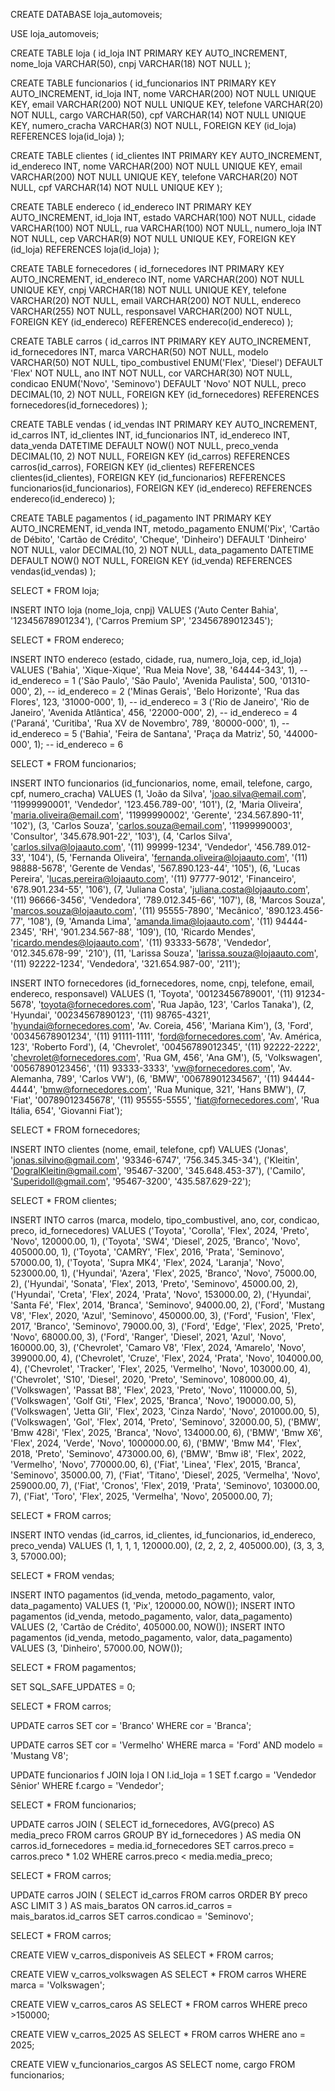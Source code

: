 CREATE DATABASE loja_automoveis;

USE loja_automoveis;

CREATE TABLE loja (
id_loja INT PRIMARY KEY AUTO_INCREMENT,
nome_loja VARCHAR(50),
cnpj VARCHAR(18) NOT NULL
);

CREATE TABLE funcionarios (
  id_funcionarios INT PRIMARY KEY AUTO_INCREMENT,
  id_loja INT,
  nome VARCHAR(200) NOT NULL UNIQUE KEY,
  email VARCHAR(200) NOT NULL UNIQUE KEY,
  telefone VARCHAR(20) NOT NULL,
  cargo VARCHAR(50),
  cpf VARCHAR(14) NOT NULL UNIQUE KEY,
  numero_cracha VARCHAR(3) NOT NULL,
  FOREIGN KEY (id_loja) REFERENCES loja(id_loja)
);

CREATE TABLE clientes (
id_clientes INT PRIMARY KEY AUTO_INCREMENT,
id_endereco INT,
nome VARCHAR(200) NOT NULL UNIQUE KEY,
email VARCHAR(200) NOT NULL UNIQUE KEY,
telefone VARCHAR(20) NOT NULL,
cpf VARCHAR(14) NOT NULL UNIQUE KEY
);

CREATE TABLE endereco (
id_endereco INT PRIMARY KEY AUTO_INCREMENT,
id_loja INT,
estado VARCHAR(100)  NOT NULL,
cidade VARCHAR(100)  NOT NULL,
rua VARCHAR(100)  NOT NULL,
numero_loja INT  NOT NULL,
cep VARCHAR(9) NOT NULL UNIQUE KEY,
FOREIGN KEY (id_loja) REFERENCES loja(id_loja)
);

CREATE TABLE fornecedores (
id_fornecedores INT PRIMARY KEY AUTO_INCREMENT,
id_endereco INT,
nome VARCHAR(200) NOT NULL UNIQUE KEY,
cnpj VARCHAR(18) NOT NULL UNIQUE KEY,
telefone VARCHAR(20) NOT NULL,
email VARCHAR(200) NOT NULL,
endereco VARCHAR(255)  NOT NULL,
responsavel VARCHAR(200)  NOT NULL,
FOREIGN KEY (id_endereco) REFERENCES endereco(id_endereco)
);

CREATE TABLE carros (
id_carros INT PRIMARY KEY AUTO_INCREMENT,
id_fornecedores INT,
marca VARCHAR(50)  NOT NULL,
modelo VARCHAR(50)  NOT NULL,
tipo_combustivel ENUM('Flex', 'Diesel') DEFAULT 'Flex' NOT NULL,
ano INT  NOT NULL,
cor VARCHAR(30)  NOT NULL,
condicao ENUM('Novo', 'Seminovo') DEFAULT 'Novo' NOT NULL,
preco DECIMAL(10, 2)  NOT NULL,
FOREIGN KEY (id_fornecedores) REFERENCES fornecedores(id_fornecedores)
);

CREATE TABLE vendas (
id_vendas INT PRIMARY KEY AUTO_INCREMENT,
id_carros INT,
id_clientes INT,
id_funcionarios INT,
id_endereco INT,
data_venda DATETIME DEFAULT NOW() NOT NULL,
preco_venda DECIMAL(10, 2)  NOT NULL,
FOREIGN KEY (id_carros) REFERENCES carros(id_carros),
FOREIGN KEY (id_clientes) REFERENCES clientes(id_clientes),
FOREIGN KEY (id_funcionarios) REFERENCES funcionarios(id_funcionarios),
FOREIGN KEY (id_endereco) REFERENCES endereco(id_endereco)
);

CREATE TABLE pagamentos (
id_pagamento INT PRIMARY KEY AUTO_INCREMENT,
id_venda INT,
metodo_pagamento ENUM('Pix', 'Cartão de Débito', 'Cartão de Crédito', 'Cheque', 'Dinheiro') DEFAULT 'Dinheiro' NOT NULL,
valor DECIMAL(10, 2) NOT NULL,
data_pagamento DATETIME DEFAULT NOW() NOT NULL,
FOREIGN KEY (id_venda) REFERENCES vendas(id_vendas)
);

SELECT * FROM loja;

INSERT INTO loja (nome_loja, cnpj) VALUES
('Auto Center Bahia', '12345678901234'),
('Carros Premium SP', '23456789012345');

SELECT * FROM endereco;

INSERT INTO endereco (estado, cidade, rua, numero_loja, cep, id_loja) VALUES
('Bahia', 'Xique-Xique', 'Rua Meia Nove', 38, '64444-343', 1), -- id_endereco = 1
('São Paulo', 'São Paulo', 'Avenida Paulista', 500, '01310-000', 2), -- id_endereco = 2
('Minas Gerais', 'Belo Horizonte', 'Rua das Flores', 123, '31000-000', 1), -- id_endereco = 3
('Rio de Janeiro', 'Rio de Janeiro', 'Avenida Atlântica', 456, '22000-000', 2), -- id_endereco = 4
('Paraná', 'Curitiba', 'Rua XV de Novembro', 789, '80000-000', 1), -- id_endereco = 5
('Bahia', 'Feira de Santana', 'Praça da Matriz', 50, '44000-000', 1); -- id_endereco = 6


SELECT * FROM funcionarios;

INSERT INTO funcionarios (id_funcionarios, nome, email, telefone, cargo, cpf, numero_cracha) VALUES
(1, 'João da Silva', 'joao.silva@email.com', '11999990001', 'Vendedor', '123.456.789-00', '101'),
(2, 'Maria Oliveira', 'maria.oliveira@email.com', '11999990002', 'Gerente', '234.567.890-11', '102'),
(3, 'Carlos Souza', 'carlos.souza@email.com', '11999990003', 'Consultor', '345.678.901-22', '103'),
(4, 'Carlos Silva', 'carlos.silva@lojaauto.com', '(11) 99999-1234', 'Vendedor', '456.789.012-33', '104'),
(5, 'Fernanda Oliveira', 'fernanda.oliveira@lojaauto.com', '(11) 98888-5678', 'Gerente de Vendas', '567.890.123-44', '105'),
(6, 'Lucas Pereira', 'lucas.pereira@lojaauto.com', '(11) 97777-9012', 'Financeiro', '678.901.234-55', '106'),
(7, 'Juliana Costa', 'juliana.costa@lojaauto.com', '(11) 96666-3456', 'Vendedora', '789.012.345-66', '107'),
(8, 'Marcos Souza', 'marcos.souza@lojaauto.com', '(11) 95555-7890', 'Mecânico', '890.123.456-77', '108'),
(9, 'Amanda Lima', 'amanda.lima@lojaauto.com', '(11) 94444-2345', 'RH', '901.234.567-88', '109'),
(10, 'Ricardo Mendes', 'ricardo.mendes@lojaauto.com', '(11) 93333-5678', 'Vendedor', '012.345.678-99', '210'),
(11, 'Larissa Souza', 'larissa.souza@lojaauto.com', '(11) 92222-1234', 'Vendedora', '321.654.987-00', '211');

INSERT INTO fornecedores (id_fornecedores, nome, cnpj, telefone, email, endereco, responsavel) VALUES
(1, 'Toyota', '00123456789001', '(11) 91234-5678', 'toyota@fornecedores.com', 'Rua Japão, 123', 'Carlos Tanaka'),
(2, 'Hyundai', '00234567890123', '(11) 98765-4321', 'hyundai@fornecedores.com', 'Av. Coreia, 456', 'Mariana Kim'),
(3, 'Ford', '00345678901234', '(11) 91111-1111', 'ford@fornecedores.com', 'Av. América, 123', 'Roberto Ford'),
(4, 'Chevrolet', '00456789012345', '(11) 92222-2222', 'chevrolet@fornecedores.com', 'Rua GM, 456', 'Ana GM'),
(5, 'Volkswagen', '00567890123456', '(11) 93333-3333', 'vw@fornecedores.com', 'Av. Alemanha, 789', 'Carlos VW'),
(6, 'BMW', '00678901234567', '(11) 94444-4444', 'bmw@fornecedores.com', 'Rua Munique, 321', 'Hans BMW'),
(7, 'Fiat', '00789012345678', '(11) 95555-5555', 'fiat@fornecedores.com', 'Rua Itália, 654', 'Giovanni Fiat');

SELECT * FROM fornecedores;

INSERT INTO clientes (nome, email, telefone, cpf) VALUES
('Jonas', 'jonas.silvino@gmail.com', '93346-6747', '756.345.345-34'),
('Kleitin', 'DogralKleitin@gmail.com', '95467-3200', '345.648.453-37'),
('Camilo', 'Superidoll@gmail.com', '95467-3200', '435.587.629-22');

SELECT * FROM clientes;

INSERT INTO carros (marca, modelo, tipo_combustivel, ano, cor, condicao, preco, id_fornecedores) VALUES
('Toyota', 'Corolla', 'Flex', 2024, 'Preto', 'Novo', 120000.00, 1),
('Toyota', 'SW4', 'Diesel', 2025, 'Branco', 'Novo', 405000.00, 1),
('Toyota', 'CAMRY', 'Flex', 2016, 'Prata', 'Seminovo', 57000.00, 1),
('Toyota', 'Supra MK4', 'Flex', 2024, 'Laranja', 'Novo', 523000.00, 1),
('Hyundai', 'Azera', 'Flex', 2025, 'Branco', 'Novo', 75000.00, 2),
('Hyundai', 'Sonata', 'Flex', 2013, 'Preto', 'Seminovo', 45000.00, 2),
('Hyundai', 'Creta', 'Flex', 2024, 'Prata', 'Novo', 153000.00, 2),
('Hyundai', 'Santa Fé', 'Flex', 2014, 'Branca', 'Seminovo', 94000.00, 2),
('Ford', 'Mustang V8', 'Flex', 2020, 'Azul', 'Seminovo', 450000.00, 3),
('Ford', 'Fusion', 'Flex', 2017, 'Branco', 'Seminovo', 79000.00, 3),
('Ford', 'Edge', 'Flex', 2025, 'Preto', 'Novo', 68000.00, 3),
('Ford', 'Ranger', 'Diesel', 2021, 'Azul', 'Novo', 160000.00, 3),
('Chevrolet', 'Camaro V8', 'Flex', 2024, 'Amarelo', 'Novo', 399000.00, 4),
('Chevrolet', 'Cruze', 'Flex', 2024, 'Prata', 'Novo', 104000.00, 4),
('Chevrolet', 'Tracker', 'Flex', 2025, 'Vermelho', 'Novo', 103000.00, 4),
('Chevrolet', 'S10', 'Diesel', 2020, 'Preto', 'Seminovo', 108000.00, 4),
('Volkswagen', 'Passat B8', 'Flex', 2023, 'Preto', 'Novo', 110000.00, 5),
('Volkswagen', 'Golf Gti', 'Flex', 2025, 'Branca', 'Novo', 190000.00, 5),
('Volkswagen', 'Jetta Gli', 'Flex', 2023, 'Cinza Nardo', 'Novo', 201000.00, 5),
('Volkswagen', 'Gol', 'Flex', 2014, 'Preto', 'Seminovo', 32000.00, 5),
('BMW', 'Bmw 428i', 'Flex', 2025, 'Branca', 'Novo', 134000.00, 6),
('BMW', 'Bmw X6', 'Flex', 2024, 'Verde', 'Novo', 1000000.00, 6),
('BMW', 'Bmw M4', 'Flex', 2018, 'Preto', 'Seminovo', 473000.00, 6),
('BMW', 'Bmw i8', 'Flex', 2022, 'Vermelho', 'Novo', 770000.00, 6),
('Fiat', 'Linea', 'Flex', 2015, 'Branca', 'Seminovo', 35000.00, 7),
('Fiat', 'Titano', 'Diesel', 2025, 'Vermelha', 'Novo', 259000.00, 7),
('Fiat', 'Cronos', 'Flex', 2019, 'Prata', 'Seminovo', 103000.00, 7),
('Fiat', 'Toro', 'Flex', 2025, 'Vermelha', 'Novo', 205000.00, 7);

SELECT * FROM carros;

INSERT INTO vendas (id_carros, id_clientes, id_funcionarios, id_endereco, preco_venda) VALUES
(1, 1, 1, 1, 120000.00),
(2, 2, 2, 2, 405000.00),
(3, 3, 3, 3, 57000.00);

SELECT * FROM vendas;

INSERT INTO pagamentos (id_venda, metodo_pagamento, valor, data_pagamento)
VALUES (1, 'Pix', 120000.00, NOW());
INSERT INTO pagamentos (id_venda, metodo_pagamento, valor, data_pagamento)
VALUES (2, 'Cartão de Crédito', 405000.00, NOW());
INSERT INTO pagamentos (id_venda, metodo_pagamento, valor, data_pagamento)
VALUES (3, 'Dinheiro', 57000.00, NOW());

SELECT * FROM pagamentos;

SET SQL_SAFE_UPDATES = 0;

SELECT * FROM carros;

UPDATE carros
SET cor = 'Branco'
WHERE cor = 'Branca';

UPDATE carros
SET cor = 'Vermelho'
WHERE marca = 'Ford' AND modelo = 'Mustang V8';

UPDATE funcionarios f
JOIN loja l ON l.id_loja = 1
SET f.cargo = 'Vendedor Sênior'
WHERE f.cargo = 'Vendedor';

SELECT * FROM funcionarios;

UPDATE carros JOIN (
  SELECT id_fornecedores, AVG(preco) AS media_preco
  FROM carros
  GROUP BY id_fornecedores
) AS media ON carros.id_fornecedores = media.id_fornecedores
SET carros.preco = carros.preco * 1.02
WHERE carros.preco < media.media_preco;

SELECT * FROM carros;

UPDATE carros JOIN (
  SELECT id_carros
  FROM carros
  ORDER BY preco ASC
  LIMIT 3
) AS mais_baratos ON carros.id_carros = mais_baratos.id_carros
SET carros.condicao = 'Seminovo';

SELECT * FROM carros;

CREATE VIEW v_carros_disponiveis AS
SELECT * FROM carros;

CREATE VIEW v_carros_volkswagen AS
SELECT * FROM carros
WHERE marca = 'Volkswagen';

CREATE VIEW v_carros_caros AS
SELECT * FROM carros
WHERE preco >150000;

CREATE VIEW v_carros_2025 AS
SELECT * FROM carros
WHERE ano = 2025;

CREATE VIEW v_funcionarios_cargos AS
SELECT nome, cargo FROM funcionarios;
